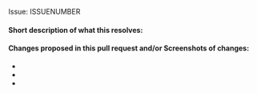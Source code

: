 Issue: ISSUENUMBER

#### Short description of what this resolves:




#### Changes proposed in this pull request and/or Screenshots of changes:


-
-
-